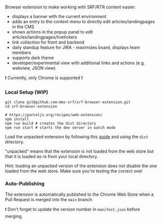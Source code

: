 Browser extension to make working with SRF/RTR content easier:

* displays a banner with the current environment
* adds an entry to the context menu to directly edit articles/landingpages in the CMS
* shows actions in the popup panel to edit articles/landingpages/livetickers
* link collection for front and backend
* daily standup feature for JIRA - maximizes board, displays team members
* supports dark theme
* developer/experimental view with additional links and actions (e.g. webview, JSON view)

:exclamation: Currently, only Chrome is supported :exclamation:


### Local Setup (WIP)
```
git clone git@github.com:mmz-srf/srf-browser-extension.git
cd srf-browser-extension

# https://parceljs.org/recipes/web-extension/
npm install
npm run build # creates the dist directory
npm run start # starts the dev server in watch mode
```

Load the unpacked extension by following this [guide](https://developer.chrome.com/docs/extensions/get-started/tutorial/hello-world#load-unpacked) and using the `dist` directory.

"unpacked" means that the extension is not loaded from the web store but that it is loaded as-is from your local directory.

Hint: loading an unpacked version of the extension does not disable the one loaded from the web store. Make sure you're testing the correct one!

### Auto-Publishing
The extension is automatically published to the Chrome Web Store when a Pull Request is merged into the `main` branch.

:exclamation: Don't forget to update the version number in `manifest.json` before merging.
